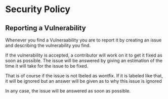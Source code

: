 # Security Policy

## Reporting a Vulnerability

Whenever you find a Vulneraability you are to report it by creating an issue and describing the vulnerability you find.

If the vulnerability is accepted, a contributor will work on it to get it fixed as soon as possible. The issue will be answered by giving an estimation of the time it will take for the issue to be fixed.

That is of course if the issue is not lbeled as wontfix. If it is labeled like that, it will be ignored but an answer will be given as to why this issue is ignored

In any case, the issue will be answered as soon as possible.
